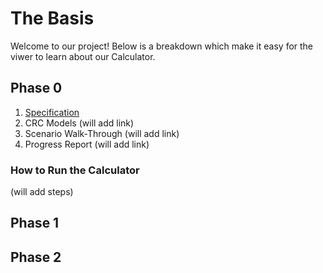 # The Basis

Welcome to our project! Below is a breakdown which make it easy for the viwer to learn about our Calculator.

## Phase 0

1. [Specification](https://github.com/CSC207-UofT/course-project-the-basis/blob/main/specification.md)
2. CRC Models (will add link)
3. Scenario Walk-Through (will add link)
4. Progress Report (will add link)

### How to Run the Calculator

(will add steps)

## Phase 1

## Phase 2


